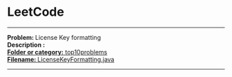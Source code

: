 # LeetCode
<hr>
<b> Problem: </b>License Key formatting <br>
<b> Description : </b> <a href = "https://leetcode.com/problems/license-key-formatting/#/description" > <br>
<b> Folder or category:</b> top10problems <a href = "https://github.com/patilankita79/LeetCode/tree/master/top10popular" name = "top10problems" /> <br>
<b> Filename: </b> LicenseKeyFormatting.java <a href ="https://github.com/patilankita79/LeetCode/blob/master/top10popular/LicenseKeyFormatting.java" /><br>

<hr>
